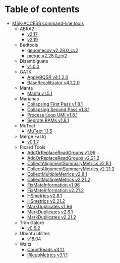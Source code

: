 # Table of contents

* [MSK-ACCESS command-line tools](README.md)
  * ABRA2
    * [v2.17](../abra2_2.17/README.md)
	* [v2.19](../abra2_2.19/README.md)
  * Bedtools
	* [genomecov v2.28.0_cv2](../bedtools_genomecov_v2.28.0_cv2/README.md)
	* [merge v2.28.0_cv2](../bedtools_merge_v2.28.0_cv2/README.md)
  * Disambiguate
    * [v1.0.0](../disambiguate_1.0.0/README.md)
  * GATK
    * [ApplyBQSR v4.1.2.0](../gatk_ApplyBQSR_4.1.2.0/README.md)
    * [BaseRecalibrator v4.1.2.0](../gatk_BaseRecalibrator_4.1.2.0/README.md)
  * Manta
    * [Manta v1.5.1](../manta_1.5.1/README.md)
  * Marianas
    * [Collapsing First Pass v1.8.1](../marianas_collapsing_first_pass_1.8.1/README.md)
    * [Collapsing Second Pass v1.8.1](../marianas_collapsing_second_pass_1.8.1/README.md)
    * [Process Loop UMI v1.8.1](../marianas_process_loop_umi_1.8.1/README.md)
    * [Seprate BAMs v1.8.1](../marianas_separate_bams_1.8.1/README.md)
  * MuTect
    * [MuTect 1.1.5](../mutect_1.1.5/README.md)
  * Merge Fastq
    * [v0.1.7](../merge_fastq_0.1.7/README.md)
  * Picard Tools 
    * [AddOrReplaceReadGroups v1.96](../picard_add_or_replace_read_groups_1.96/README.md)
    * [AddOrReplaceReadGroups v2.21.2](../picard_add_or_replace_read_groups_2.21.2/README.md)
    * [CollectAlignmentSummaryMetrics v2.8.1](../picard_collect_alignment_summary_metrics_2.8.1/README.md)
    * [CollectAlignmentSummaryMetrics v2.21.2](../picard_collect_alignment_summary_metrics_2.21.2/README.md)
    * [CollectMultipleMetrics v2.8.1](../picard_collectmultiplemetric_2.8.1/README.md)
    * [CollectMultipleMetrics v2.21.2](../picard_collectmultiplemetric_2.21.2/README.md)
    * [FixMateInformation v1.96](../picard_fix_mate_information_1.96/README.md)
    * [FixMateInformation v2.21.2](../picard_fix_mate_information_2.21.2/README.md)
    * [HSmetrics v2.8.1](../picard_hsmetrics_2.8.1/README.md)
    * [HSmetrics v2.21.2](../picard_hsmetrics_2.21.2/README.md)
    * [MarkDuplicates v1.96](../picard_mark_duplicates_1.96/README.md)
    * [MarkDuplicates v2.8.1](../picard_mark_duplicates_2.8.1/README.md)
    * [MarkDuplicates v2.21.2](../picard_mark_duplicates_2.21.2/README.md)
  * Trim Galore
    * [v0.6.2](../trim_galore_0.6.2/README.md)
  * Ubuntu utilites
    * [v18.04](../utilities_ubuntu_18.04/README.md)
  * Waltz
    * [CountReads v3.1.1](../waltz_count_reads_3.1.1/README.md)
    * [PileupMetrics v3.1.1](../waltz_pileupmatrices_3.1.1/README.md)
